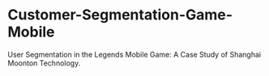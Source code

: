 # Customer-Segmentation-Game-Mobile
User Segmentation in the Legends Mobile Game:  A Case Study of Shanghai Moonton Technology.

